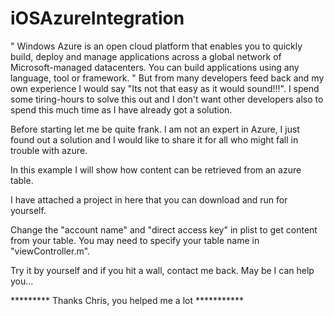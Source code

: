 iOSAzureIntegration
===================

" Windows Azure is an open cloud platform that enables you to quickly build, deploy and manage applications across a global network of Microsoft-managed datacenters.
You can build applications using any language, tool or framework. "
But from many developers feed back and my own experience I would say "Its not that easy as it would sound!!!". I spend some tiring-hours to solve this out and I don't want other developers also to spend this much time as I have already got a solution.

Before starting let me be quite frank. I am not an expert in Azure, I just found out a solution and I would like to share it for all who might fall in trouble with azure.

In this example I will show how content can be retrieved from an azure table.

I have attached a project in here that you can download and run for yourself.

Change the "account name" and "direct access key" in plist to get content from your table.
You may need to specify your table name in "viewController.m".

Try it by yourself and if you hit a wall, contact me back. May be I can help you...


********* Thanks Chris, you helped me a lot ***********
